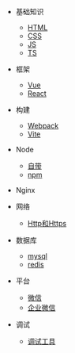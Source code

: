 
* 基础知识   
    * [HTML](/docs/base/html.md)
    * [CSS](/docs/base/css.md)
    * [JS](/docs/base/js.md)
    * [TS](/docs/base/ts.md)
    
* 框架
    * [Vue](/docs/frame/vue/index.md)
    * [React](/docs/frame/react.md)


* 构建
    * [Webpack](/docs/build/Webpack.md)
    * [Vite](/docs/build/Vite.md)

* Node
    * [自带](/docs/node/index)
    * [npm](/docs/node/npm)

* Nginx

* 网络
    * [Http和Https](/docs/network/http)

* 数据库
    * [mysql](/docs/database/mysql)
    * [redis](/docs/database/redis)

* 平台
    * [微信](/docs/platform/Wx)
    * [企业微信](/docs/platform/qyWx)
    
* 调试
    * [调试工具](/docs/build/debug)